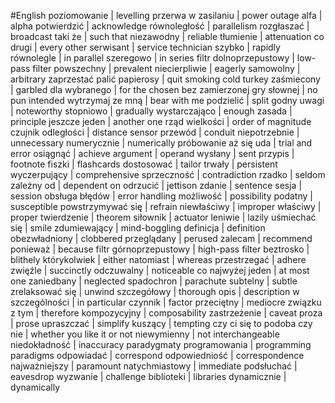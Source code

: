 #English 
poziomowanie | levelling
przerwa w zasilaniu | power outage
alfa | alpha
potwierdzić | acknowledge
równoległość | parallelism
rozgłaszać | broadcast
taki że | such that
niezawodny | reliable
tłumienie | attenuation
co drugi | every other
serwisant | service technician
szybko | rapidly
równolegle | in parallel
szeregowo | in series
filtr dolnoprzepustowy | low-pass filter
powszechny | prevalent
niecierpliwie | eagerly
samowolny | arbitrary
zaprzestać palić papierosy | quit smoking cold turkey
zaśmiecony | garbled
dla wybranego | for the chosen
bez zamierzonej gry słownej | no pun intended
wytrzymaj ze mną | bear with me
podzielić | split
godny uwagi | noteworthy
stopniowo | gradually
wystarczająco | enough
zasada | principle
jeszcze jeden | another one
rząd wielkości | order of magnitude
czujnik odległości | distance sensor
przewód | conduit
niepotrzebnie | unnecessary
numerycznie | numerically
próbowanie aż się uda | trial and error
osiągnąć | achieve
argument | operand
wysłany | sent
przypis | footnote
fiszki | flashcards
dostosować | tailor
trwały | persistent
wyczerpujący | comprehensive
sprzeczność | contradiction
rzadko | seldom
zależny od | dependent on
odrzucić | jettison
zdanie | sentence
sesja | session
obsługa błędów | error handling
możliwość | possibility
podatny | susceptible
powstrzymywać się | refrain
niewłaściwy | improper
właściwy | proper
twierdzenie | theorem
siłownik | actuator
leniwie | lazily
uśmiechać się | smile
zdumiewający | mind-boggling
definicja | definition
obezwładniony | clobbered
przeglądany | perused
zalecam | recommend
ponieważ | because
filtr górnoprzepustowy | high-pass filter
beztrosko | blithely
którykolwiek | either
natomiast | whereas
przestrzegać | adhere
zwięźle | succinctly
odczuwalny | noticeable
co najwyżej jeden | at most one
zaniedbany | neglected
spadochron | parachute
subtelny | subtle
zrelaksować się | unwind
szczegółowy | thorough
opis | description
w szczególności | in particular
czynnik | factor
przeciętny | mediocre
związku z tym | therefore
kompozycyjny | composability
zastrzeżenie | caveat
proza | prose
upraszczać | simplify
kuszący | tempting
czy ci się to podoba czy nie | whether you like it or not
niewymienny | not interchangeable
niedokładność | inaccuracy
paradygmaty programowania | programming paradigms
odpowiadać | correspond
odpowiedniość | correspondence
najważniejszy | paramount
natychmiastowy | immediate
podsłuchać | eavesdrop 
wyzwanie | challenge
biblioteki | libraries
dynamicznie | dynamically
